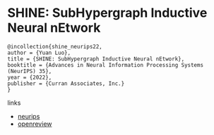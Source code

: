 # SHINE: SubHypergraph Inductive Neural nEtwork

```
@incollection{shine_neurips22,
author = {Yuan Luo},
title = {SHINE: SubHypergraph Inductive Neural nEtwork},
booktitle = {Advances in Neural Information Processing Systems (NeurIPS) 35},
year = {2022},
publisher = {Curran Associates, Inc.}
}
```

links
- [neurips](https://nips.cc/Conferences/2022/Schedule?showEvent=55170)
- [openreview](https://openreview.net/forum?id=IsHRUzXPqhI)
